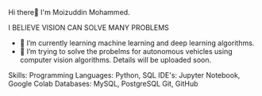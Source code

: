   Hi there👋
  I'm Moizuddin Mohammed.

I BELIEVE VISION CAN SOLVE MANY PROBLEMS

- 🌱 I’m currently learning machine learning and deep learning algorithms.
- 👯 I’m trying to solve the probelms for autonomous vehicles using computer vision algorithms.
  Details will be uploaded soon.


Skills:
Programming Languages: Python, SQL
IDE's: Jupyter Notebook, Google Colab
Databases: MySQL, PostgreSQL
Git, GitHub
